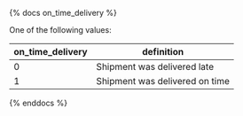 {% docs on_time_delivery %}

One of the following values:

| on_time_delivery           | definition                                            |
|----------------------------|-------------------------------------------------------|
| 0                          | Shipment was delivered late                           |
| 1	                         | Shipment was delivered on time                        |


{% enddocs %}
